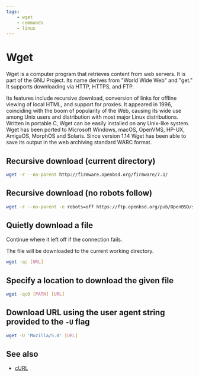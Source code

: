 ```yaml
---
tags:
    - wget
    - commands
    - linux
---
```


# Wget

Wget is a computer program that retrieves content from web servers. It is part of the GNU Project. Its name derives from "World Wide Web" and "get." It supports downloading via HTTP, HTTPS, and FTP.

Its features include recursive download, conversion of links for offline viewing of local HTML, and support for proxies. It appeared in 1996, coinciding with the boom of popularity of the Web, causing its wide use among Unix users and distribution with most major Linux distributions. Written in portable C, Wget can be easily installed on any Unix-like system. Wget has been ported to Microsoft Windows, macOS, OpenVMS, HP-UX, AmigaOS, MorphOS and Solaris. Since version 1.14 Wget has been able to save its output in the web archiving standard WARC format.

## Recursive download (current directory)

```bash
wget -r --no-parent http://firmware.openbsd.org/firmware/7.1/
```

## Recursive download (no robots follow)

```bash
wget -r --no-parent -e robots=off https://ftp.openbsd.org/pub/OpenBSD/songs/
```

## Quietly download a file

Continue where it left off if the connection fails.

The file will be downloaded to the current working directory.

```bash
wget -qc [URL]
```

## Specify a location to download the given file

```bash
wget -qcO [PATH] [URL]
```

## Download URL using the user agent string provided to the `-U` flag

```bash
wget -U 'Mozilla/5.0' [URL]
```

## See also

- [cURL](curl.md)
